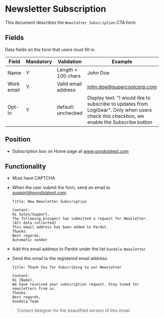 # Newsletter Subscription
This document describes the `Newsletter Subscription` CTA form.

## Fields
Data fields on the form that users must fill in.

Field | Mandatory | Validation | Example
------|-----------|------------|--------
Name | Y | Length < 100 chars | John Doe
Work email | Y | Valid email address | john.doe@supercoolcorp.com
Opt-in | Y | default: unchecked | Display text: "I would like to subscribe to updates from LogiGear". Only when users check this checkbox, we enable the Subscribe button

## Position
* Subscription box on Home page at www.gondolatest.com


## Functionality
* Must have CAPTCHA
* When the user submit the form, send an email to support@gondolatest.com.

  ```
  Title: New Newsletter Subscription
  
  Content:
  Hi Sales/Support, 
  The following prospect has submitted a request for Newsletter.
  [All data collected]
  This email address has been added to Pardot.
  Thanks.
  Best regards,
  Automatic sender
  ```

* Add this email address to Pardot under the list `Gondola-Newsletter`
* Send this email to the registered email address:

  ```
  Title: Thank You for Subscribing to our Newsletter
  
  Content:
  Hi [Name], 
  We have received your subscription request. Stay tuned for newsletters from us.
  Thanks.
  Best regards,
  Gondola Team
  ```

> Contact designer for the beautified version of this email.